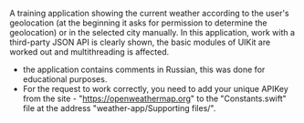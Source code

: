 A training application showing the current weather according to the user's geolocation (at the beginning it asks for permission to determine the geolocation) or in the selected city manually. In this application, work with a third-party JSON API is clearly shown, the basic modules of UIKit are worked out and multithreading is affected.

* the application contains comments in Russian, this was done for educational purposes.
* For the request to work correctly, you need to add your unique APIKey from the site - "https://openweathermap.org" to the "Constants.swift" file at the address "weather-app/Supporting files/".
